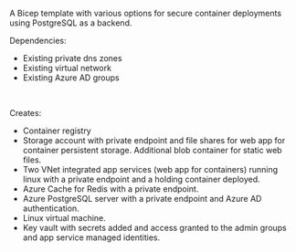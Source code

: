 A Bicep template with various options for secure container deployments using PostgreSQL as a backend.

Dependencies:
- Existing private dns zones
- Existing virtual network
- Existing Azure AD groups

<br>

Creates:
- Container registry
- Storage account with private endpoint and file shares for web app for container persistent storage. Additional blob container for static web files.
- Two VNet integrated app services (web app for containers) running linux with a private endpoint and a holding container deployed.
- Azure Cache for Redis with a private endpoint.
- Azure PostgreSQL server with a private endpoint and Azure AD authentication.
- Linux virtual machine.
- Key vault with secrets added and access granted to the admin groups and app service managed identities.





